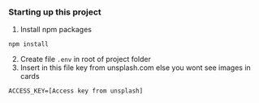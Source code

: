 ### Starting up this project

1. Install npm packages 

```
npm install
```

2. Create file `.env` in root of project folder
3. Insert in this file key from unsplash.com else you wont see images in cards

```
ACCESS_KEY=[Access key from unsplash]
```
